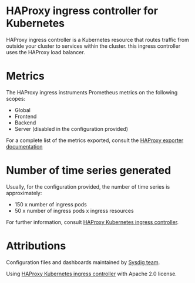 # HAProxy ingress controller for Kubernetes
HAProxy ingress controller is a Kubernetes resource that routes traffic from outside your cluster to services within the cluster. this ingress controller uses the HAProxy load balancer.

# Metrics
The HAProxy ingress instruments Prometheus metrics on the following scopes:
- Global
- Frontend
- Backend
- Server (disabled in the configuration provided)

For a complete list of the metrics exported, consult the [HAProxy exporter documentation](https://github.com/haproxy/haproxy/blob/master/contrib/prometheus-exporter/README)

# Number of time series generated
Usually, for the configuration provided, the number of time series is approximately:
- 150 x number of ingress pods
- 50 x number of ingress pods x ingress resources

For further information, consult [HAProxy Kubernetes ingress controller](https://github.com/haproxytech/kubernetes-ingress).

# Attributions
Configuration files and dashboards maintained by [Sysdig team](https://sysdig.com/).

Using [HAProxy Kubernetes ingress controller](https://github.com/haproxytech/kubernetes-ingress) with Apache 2.0 license.